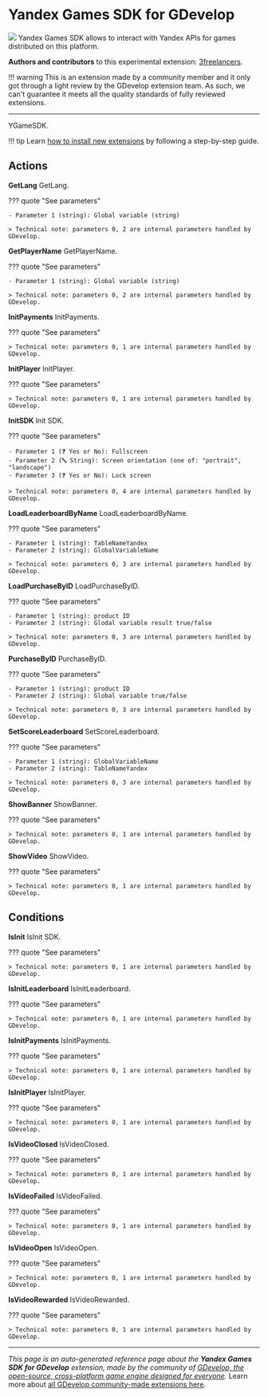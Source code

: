 # Yandex Games SDK for GDevelop

<img src="https://resources.gdevelop-app.com/assets/Icons/numeric-3-circle.svg" class="extension-icon"></img>
Yandex Games SDK allows to interact with Yandex APIs for games distributed on this platform.

**Authors and contributors** to this experimental extension: [3freelancers](https://gd.games/3freelancers).

!!! warning
    This is an extension made by a community member and it only got through a
    light review by the GDevelop extension team. As such, we can't guarantee it
    meets all the quality standards of fully reviewed extensions.

---

YGameSDK.

!!! tip
    Learn [how to install new extensions](/gdevelop5/extensions/search) by following a step-by-step guide.

## Actions

**GetLang**
GetLang.

??? quote "See parameters"

    - Parameter 1 (string): Global variable (string)

    > Technical note: parameters 0, 2 are internal parameters handled by GDevelop.

**GetPlayerName**
GetPlayerName.

??? quote "See parameters"

    - Parameter 1 (string): Global variable (string)

    > Technical note: parameters 0, 2 are internal parameters handled by GDevelop.

**InitPayments**
InitPayments.

??? quote "See parameters"



    > Technical note: parameters 0, 1 are internal parameters handled by GDevelop.

**InitPlayer**
InitPlayer.

??? quote "See parameters"



    > Technical note: parameters 0, 1 are internal parameters handled by GDevelop.

**InitSDK**
Init SDK.

??? quote "See parameters"

    - Parameter 1 (❓ Yes or No): Fullscreen
    - Parameter 2 (🔤 String): Screen orientation (one of: "portrait", "landscape")
    - Parameter 3 (❓ Yes or No): Lock screen

    > Technical note: parameters 0, 4 are internal parameters handled by GDevelop.

**LoadLeaderboardByName**
LoadLeaderboardByName.

??? quote "See parameters"

    - Parameter 1 (string): TableNameYandex
    - Parameter 2 (string): GlobalVariableName

    > Technical note: parameters 0, 3 are internal parameters handled by GDevelop.

**LoadPurchaseByID**
LoadPurchaseByID.

??? quote "See parameters"

    - Parameter 1 (string): product ID
    - Parameter 2 (string): Glodal variable result true/false

    > Technical note: parameters 0, 3 are internal parameters handled by GDevelop.

**PurchaseByID**
PurchaseByID.

??? quote "See parameters"

    - Parameter 1 (string): product ID
    - Parameter 2 (string): Global variable true/false

    > Technical note: parameters 0, 3 are internal parameters handled by GDevelop.

**SetScoreLeaderboard**
SetScoreLeaderboard.

??? quote "See parameters"

    - Parameter 1 (string): GlobalVariableName
    - Parameter 2 (string): TableNameYandex

    > Technical note: parameters 0, 3 are internal parameters handled by GDevelop.

**ShowBanner**
ShowBanner.

??? quote "See parameters"



    > Technical note: parameters 0, 1 are internal parameters handled by GDevelop.

**ShowVideo**
ShowVideo.

??? quote "See parameters"



    > Technical note: parameters 0, 1 are internal parameters handled by GDevelop.

## Conditions

**IsInit**
IsInit SDK.

??? quote "See parameters"



    > Technical note: parameters 0, 1 are internal parameters handled by GDevelop.

**IsInitLeaderboard**
IsInitLeaderboard.

??? quote "See parameters"



    > Technical note: parameters 0, 1 are internal parameters handled by GDevelop.

**IsInitPayments**
IsInitPayments.

??? quote "See parameters"



    > Technical note: parameters 0, 1 are internal parameters handled by GDevelop.

**IsInitPlayer**
IsInitPlayer.

??? quote "See parameters"



    > Technical note: parameters 0, 1 are internal parameters handled by GDevelop.

**IsVideoClosed**
IsVideoClosed.

??? quote "See parameters"



    > Technical note: parameters 0, 1 are internal parameters handled by GDevelop.

**IsVideoFailed**
IsVideoFailed.

??? quote "See parameters"



    > Technical note: parameters 0, 1 are internal parameters handled by GDevelop.

**IsVideoOpen**
IsVideoOpen.

??? quote "See parameters"



    > Technical note: parameters 0, 1 are internal parameters handled by GDevelop.

**IsVideoRewarded**
IsVideoRewarded.

??? quote "See parameters"



    > Technical note: parameters 0, 1 are internal parameters handled by GDevelop.




---

*This page is an auto-generated reference page about the **Yandex Games SDK for GDevelop** extension, made by the community of [GDevelop, the open-source, cross-platform game engine designed for everyone](https://gdevelop.io/).* Learn more about [all GDevelop community-made extensions here](/gdevelop5/extensions).